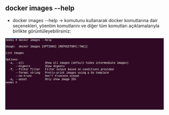 ## docker images --help

- docker images --help -> komutunu kullanarak docker komutlarına dair seçenekleri, yöentim komutlarını ve diğer tüm komutları açıklamalarıyla birlikte görüntüleyebilirsiniz:

![name](https://github.com/ibrahimdoss/Docker/blob/924fabf96c5a17b536b9691993d378c3a4f505a9/Images/help.png)